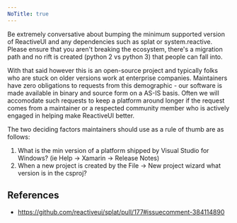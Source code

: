 ```yaml
---
NoTitle: true
---
```

Be extremely conversative about bumping the minimum supported version of ReactiveUI and any dependencies such as splat or system.reactive. Please ensure that you aren't breaking the ecosystem, there's a migration path and no rift is created (python 2 vs python 3) that people can fall into.

With that said however this is an open-source project and typically folks who are stuck on older versions work at enterprise companies. Maintainers have zero obligations to requests from this demographic - our software is made available in binary and source form on a AS-IS basis. Often we will accomodate such requests to keep a platform around longer if the request comes from a maintainer or a respected community member who is actively engaged in helping make ReactiveUI better.

The two deciding factors maintainers should use as a rule of thumb are as follows: 

1) What is the min version of a platform shipped by Visual Studio for Windows? (ie Help -> Xamarin -> Release Notes)
2) When a new project is created by the File -> New project wizard what version is in the csproj?

## References
* https://github.com/reactiveui/splat/pull/177#issuecomment-384114890
